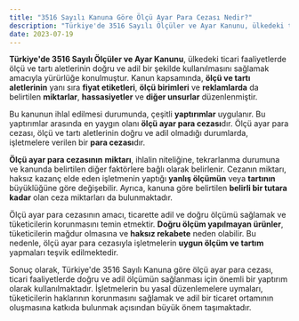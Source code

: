 ```yaml
---
title: "3516 Sayılı Kanuna Göre Ölçü Ayar Para Cezası Nedir?"
description: "Türkiye'de 3516 Sayılı Ölçüler ve Ayar Kanunu, ülkedeki ticari faaliyetlerde ölçü ve tartı aletlerinin doğru ve adil bir şekilde kullanılmasını sağlamak amacıyla yürürlüğe konulmuştur"
date: 2023-07-19
---
```


**Türkiye'de 3516 Sayılı Ölçüler ve Ayar Kanunu**, ülkedeki ticari faaliyetlerde ölçü ve tartı aletlerinin doğru ve adil
bir şekilde kullanılmasını sağlamak amacıyla yürürlüğe konulmuştur. Kanun kapsamında, **ölçü ve tartı aletlerinin** yanı
sıra **fiyat etiketleri**, **ölçü birimleri** ve **reklamlarda** da belirtilen **miktarlar**, **hassasiyetler**
ve **diğer unsurlar** düzenlenmiştir.

Bu kanunun ihlal edilmesi durumunda, çeşitli **yaptırımlar** uygulanır. Bu yaptırımlar arasında en yaygın olanı **ölçü
ayar para cezası**dır. Ölçü ayar para cezası, ölçü ve tartı aletlerinin doğru ve adil olmadığı durumlarda, işletmelere
verilen bir **para cezası**dır.

**Ölçü ayar para cezasının** **miktarı**, ihlalin niteliğine, tekrarlanma durumuna ve kanunda belirtilen diğer
faktörlere bağlı olarak belirlenir. Cezanın miktarı, haksız kazanç elde eden işletmenin yaptığı **yanlış ölçümün** veya
**tartının** büyüklüğüne göre değişebilir. Ayrıca, kanuna göre belirtilen **belirli bir tutara kadar** olan ceza
miktarları da bulunmaktadır.

Ölçü ayar para cezasının amacı, ticarette adil ve doğru ölçümü sağlamak ve tüketicilerin korunmasını temin etmektir.
**Doğru ölçüm yapılmayan ürünler**, tüketicilerin mağdur olmasına ve **haksız rekabete** neden olabilir. Bu nedenle, ölçü
ayar para cezasıyla işletmelerin **uygun ölçüm ve tartım** yapmaları teşvik edilmektedir.

Sonuç olarak, Türkiye'de 3516 Sayılı Kanuna göre ölçü ayar para cezası, ticari faaliyetlerde doğru ve adil ölçümün
sağlanması için önemli bir yaptırım olarak kullanılmaktadır. İşletmelerin bu yasal düzenlemelere uymaları, tüketicilerin
haklarının korunmasını sağlamak ve adil bir ticaret ortamının oluşmasına katkıda bulunmak açısından büyük önem
taşımaktadır.
